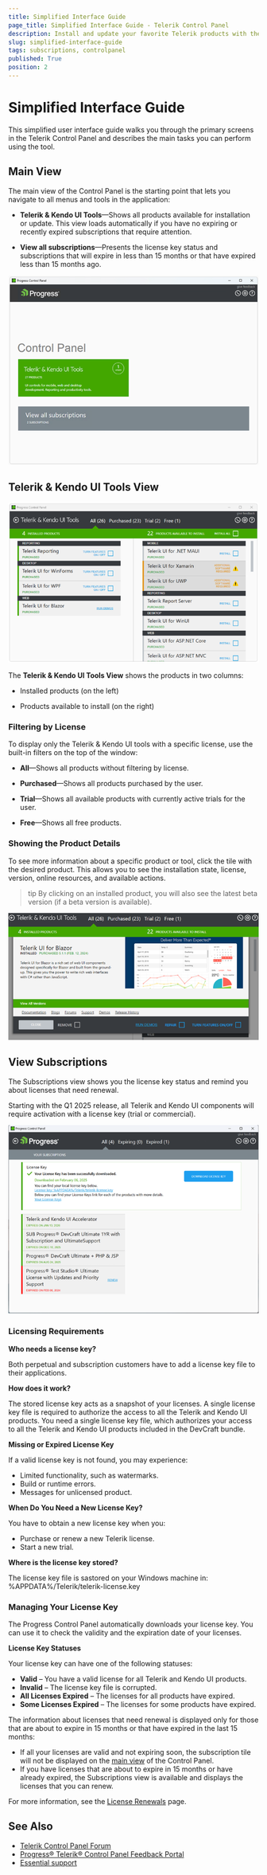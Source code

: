 ```yaml
---
title: Simplified Interface Guide
page_title: Simplified Interface Guide - Telerik Control Panel
description: Install and update your favorite Telerik products with the Telerik Control Panel.
slug: simplified-interface-guide
tags: subscriptions, controlpanel
published: True
position: 2
---
```


# Simplified Interface Guide

This simplified user interface guide walks you through the primary screens in the Telerik Control Panel and describes the main tasks you can perform using the tool.

## Main View

The main view of the Control Panel is the starting point that lets you navigate to all menus and tools in the application:

* **Telerik & Kendo UI Tools**—Shows all products available for installation or update. This view loads automatically if you have no expiring or recently expired subscriptions that require attention.

* **View all subscriptions**—Presents the license key status and subscriptions that will expire in less than 15 months or that have expired less than 15 months ago.

![Subscriptions Telerik Control Panel](images/subscriptions-telerik-control-panel.png)

## Telerik & Kendo UI Tools View

![DevCraft View Telerik Control Panel](images/devcraft-ultimate-view-telerik-control-panel.png)

The **Telerik & Kendo UI Tools View** shows the products in two columns:

* Installed products (on the left) 

* Products available to install (on the right)

### Filtering by License

To display only the Telerik & Kendo UI tools with a specific license, use the built-in filters on the top of the window:

* **All**—Shows all products without filtering by license.

* **Purchased**—Shows all products purchased by the user.

* **Trial**—Shows all available products with currently active trials for the user.

* **Free**—Shows all free products.

### Showing the Product Details

To see more information about a specific product or tool, click the tile with the desired product. This allows you to see the installation state, license, version, online resources, and available actions.

>tip By clicking on an installed product, you will also see the latest beta version (if a beta version is available).

![Product Details Telerik Control Panel](images/product-details-telerik-control-panel.png)

## View Subscriptions

The Subscriptions view shows you the license key status and remind you about licenses that need renewal.

Starting with the Q1 2025 release, all Telerik and Kendo UI components will require activation with a license key (trial or commercial).

![Subscriptions View Telerik Control Panel](images/subscriptions-license-key-valid.png)

### Licensing Requirements
**Who needs a license key?**

Both perpetual and subscription customers have to add a license key file to their applications.

**How does it work?**

The stored license key acts as a snapshot of your licenses. A single license key file is required to authorize the access to all the Telerik and Kendo UI products.
You need a single license key file, which authorizes your access to all the Telerik and Kendo UI products included in the DevCraft bundle.

**Missing or Expired License Key**

If a valid license key is not found, you may experience:

* Limited functionality, such as watermarks.
* Build or runtime errors.
* Messages for unlicensed product.

**When Do You Need a New License Key?**

You have to obtain a new license key when you:

* Purchase or renew a new Telerik license.
* Start a new trial.

**Where is the license key stored?**

The license key file is sastored on your Windows machine in: %APPDATA%/Telerik/telerik-license.key

### Managing Your License Key
The Progress Control Panel automatically downloads your license key. You can use it to check the validity and the expiration date of your licenses.

**License Key Statuses**

Your license key can have one of the following statuses:

* **Valid** – You have a valid license for all Telerik and Kendo UI products.
* **Invalid** – The license key file is corrupted.
* **All Licenses Expired** – The licenses for all products have expired.
* **Some Licenses Expired** – The licenses for some products have expired.

The information about licenses that need renewal is displayed only for those that are about to expire in 15 months or that have expired in the last 15 months:

* If all your licenses are valid and not expiring soon, the subscription tile will not be displayed on the [main view](#Main-view) of the Control Panel.
* If you have licenses that are about to expire in 15 months or have already expired, the Subscriptions view is available and displays the licenses that you can renew.

For more information, see the [License Renewals](https://www.telerik.com/purchase/license-renewals) page.

## See Also

* [Telerik Control Panel Forum](https://www.telerik.com/forums/telerik-control-panel)
* [Progress® Telerik® Control Panel Feedback Portal](https://feedback.telerik.com/controlpanel) 
* [Essential support](http://www.telerik.com/support) 
